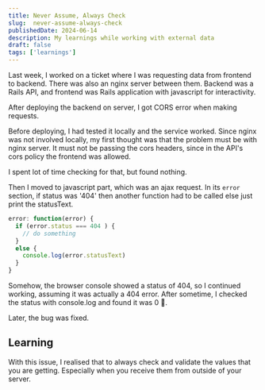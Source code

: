 ```yaml
---
title: Never Assume, Always Check
slug:  never-assume-always-check
publishedDate: 2024-06-14
description: My learnings while working with external data
draft: false
tags: ['learnings']
---
```


Last week, I worked on a ticket where I was requesting data from frontend to backend. There was also an nginx server between them. Backend was a Rails API, and frontend was Rails application with javascript for interactivity.

After deploying the backend on server, I got CORS error when making requests.

Before deploying, I had tested it locally and the service worked. Since nginx was not involved locally, my first thought was that the problem must be with nginx server. It must not be passing the cors headers, since in the API's cors policy the frontend was allowed.

I spent lot of time checking for that, but found nothing.

Then I moved to javascript part, which was an ajax request. In its `error` section, if status was '404' then another function had to be called else just print the statusText.

```js
error: function(error) {
  if (error.status === 404 ) {
    // do something
  }
  else {
    console.log(error.statusText)
  }
}
```
Somehow, the browser console showed a status of 404, so I continued working, assuming it was actually a 404 error. After sometime, I checked the status with console.log and found it was 0 🤯.

Later, the bug was fixed.

## Learning
With this issue, I realised that to always check and validate the values that you are getting. Especially when you receive them from  outside of your server.
